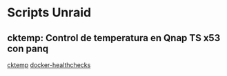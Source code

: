 # Scripts Unraid

## cktemp: Control de temperatura en Qnap TS x53 con panq

[cktemp](cktemp/README.md)
[docker-healthchecks](docker-healthchecks/README.md)
